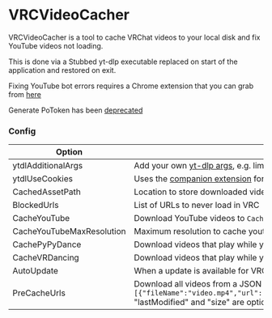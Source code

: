# VRCVideoCacher

VRCVideoCacher is a tool to cache VRChat videos to your local disk and fix YouTube videos not loading.

This is done via a Stubbed yt-dlp executable replaced on start of the application and restored on exit.

Fixing YouTube bot errors requires a Chrome extension that you can grab from [here](https://chromewebstore.google.com/detail/vrcvideocacher-cookies-ex/kfgelknbegappcajiflgfbjbdpbpokge)

Generate PoToken has been [deprecated](https://github.com/iv-org/youtube-trusted-session-generator?tab=readme-ov-file#tool-is-deprecated)

### Config

| Option                             | Description                                                                                                                                                                                                                                  |
| ---------------------------------- | -------------------------------------------------------------------------------------------------------------------------------------------------------------------------------------------------------------------------------------------- |
| ytdlAdditionalArgs                 | Add your own [yt-dlp args](https://github.com/yt-dlp/yt-dlp?tab=readme-ov-file#usage-and-options), e.g. limit video quality with `-f (mp4/best)[height<=?720][height>=?64][width>=?64]`                                                      |
| ytdlUseCookies                     | Uses the [companion extension](https://github.com/clienthax/VRCVideoCacherBrowserExtension) for cookies, this is used to circumvent YouTubes bot detection.                                                                                  |
| CachedAssetPath                    | Location to store downloaded videos, e.g. store videos on separate drive with `D:\\DownloadedVideos`                                                                                                                                         |
| BlockedUrls                        | List of URLs to never load in VRC                                                                                                                                                                                                            |
| CacheYouTube                       | Download YouTube videos to `CachedAssets` to improve load times next time the video plays.                                                                                                                                                   |
| CacheYouTubeMaxResolution          | Maximum resolution to cache youtube videos in (Larger resolutions will take longer to cache)
| CachePyPyDance                     | Download videos that play while you're in [PyPyDance](https://vrchat.com/home/world/wrld_f20326da-f1ac-45fc-a062-609723b097b1)                                                                                                               |
| CacheVRDancing                     | Download videos that play while you're in [VRDancing](https://vrchat.com/home/world/wrld_42377cf1-c54f-45ed-8996-5875b0573a83)                                                                                                               |
| AutoUpdate                         | When a update is available for VRCVideoCacher it will automatically be installed.                                                                                                                                                            |
| PreCacheUrls                       | Download all videos from a JSON list format e.g. `[{"fileName":"video.mp4","url":"https:\/\/example.com\/video.mp4","lastModified":1631653260,"size":124029113},...]` "lastModified" and "size" are optional fields used for file integrity. |

